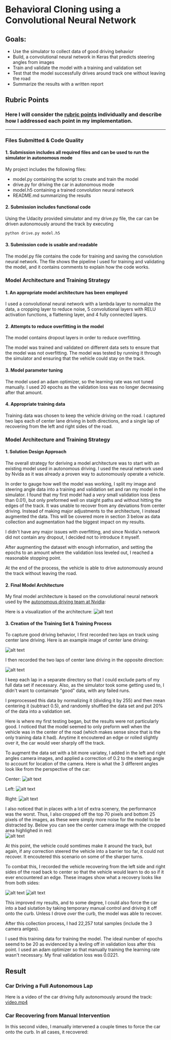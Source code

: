 # **Behavioral Cloning using a Convolutional Neural Network** 

## Goals: 
* Use the simulator to collect data of good driving behavior
* Build, a convolutional neural network in Keras that predicts steering angles from images
* Train and validate the model with a training and validation set
* Test that the model successfully drives around track one without leaving the road
* Summarize the results with a written report

[//]: # (Image References)

[image1]: ./examples/cnn-architecture-624x890.png "Model Visualization"
[image2]: ./examples/Centerdriving.png "Center Driving"
[image3]: ./examples/Centerdriving_reversed.png "Center Driving Reversed"
[image4]: ./examples/LeftRecovery.png "Left Recovery"
[image5]: ./examples/RightRecovery.png "Right Recovery"
[image6]: ./examples/center_2018_08_21_15_37_30_274.jpg "Center Cam"
[image7]: ./examples/left_2018_08_21_15_37_30_274.jpg "Left Cam"
[image8]: ./examples/right_2018_08_21_15_37_30_274.jpg "Right Cam"
[image9]: ./examples/center_cropped.jpg "Cropped Cam"

## Rubric Points
### Here I will consider the [rubric points](https://review.udacity.com/#!/rubrics/432/view) individually and describe how I addressed each point in my implementation.  

---
### Files Submitted & Code Quality

#### 1. Submission includes all required files and can be used to run the simulator in autonomous mode

My project includes the following files:
* model.py containing the script to create and train the model
* drive.py for driving the car in autonomous mode
* model.h5 containing a trained convolution neural network 
* README.md summarizing the results

#### 2. Submission includes functional code
Using the Udacity provided simulator and my drive.py file, the car can be driven autonomously around the track by executing 
```sh
python drive.py model.h5
```

#### 3. Submission code is usable and readable

The model.py file contains the code for training and saving the convolution neural network. The file shows the pipeline I used for training and validating the model, and it contains comments to explain how the code works.

### Model Architecture and Training Strategy

#### 1. An appropriate model architecture has been employed

I used a convolutional neural network with a lambda layer to normalize the data, a cropping layer to reduce noise, 5 convolutional layers with RELU activation functions, a flattening layer, and 4 fully connected layers.

#### 2. Attempts to reduce overfitting in the model

The model contains dropout layers in order to reduce overfitting. 

The model was trained and validated on different data sets to ensure that the model was not overfitting. The model was tested by running it through the simulator and ensuring that the vehicle could stay on the track.

#### 3. Model parameter tuning

The model used an adam optimizer, so the learning rate was not tuned manually.  I used 20 epochs as the validation loss was no longer decreasing after that amount.

#### 4. Appropriate training data

Training data was chosen to keep the vehicle driving on the road. I captured two laps each of center lane driving in both directions, and a single lap of recovering from the left and right sides of the road. 

### Model Architecture and Training Strategy

#### 1. Solution Design Approach

The overall strategy for deriving a model architecture was to start with an existing model used in autonomous driving. I used the neural network used by Nvida as it was already a proven way to autonomously operate a vehicle.   

In order to gauge how well the model was working, I split my image and steering angle data into a training and validation set and ran my model in the simulator.  I found that my first model had a _very_ small validation loss (less than 0.01), but only preformed well on staight paths and without hitting the edges of the track.  It was unable to recover from any deviations from center driving.  Instead of making major adjustments to the architecture, I instead augmented the data.  This will be covered more in section 3 below as data collection and augmentation had the biggest impact on my results.     

I didn't have any major issues with overfitting, and since Nvidia's network did not contain any dropout, I decided not to introduce it myself. 

After augmenting the dataset with enough information, and setting the epochs to an amount where the validation loss leveled out, I reached a reasonable stopping point.  

At the end of the process, the vehicle is able to drive autonomously around the track without leaving the road.

#### 2. Final Model Architecture

My final model architecture is based on the convolutional neural network used by the [autonomous driving team at Nvidia](https://devblogs.nvidia.com/deep-learning-self-driving-cars/):

Here is a visualization of the architecture:
![alt text][image1]

#### 3. Creation of the Training Set & Training Process

To capture good driving behavior, I first recorded two laps on track using center lane driving. Here is an example image of center lane driving:

![alt text][image2]

I then recorded the two laps of center lane driving in the opposite direction:

![alt text][image3]

I keep each lap in a separate directory so that I could exclude parts of my full data set if necessary.  Also, as the simulator took some getting used to, I didn't want to contaimate "good" data, with any failed runs.

I preprocessed this data by normalizing it (dividing it by 255) and then mean centering it (subtract 0.5), and randomly shuffled the data set and put 20% of the data into a validation set.  

Here is where my first testing began, but the results were not particularly good.  I noticed that the model seemed to only preform well when the vehicle was in the center of the road (which makes sense since that is the only training data it had).  Anytime it encoutered an edge or rolled slightly over it, the car would veer sharply off the track. 

To augment the data set with a bit more variatey, I added in the left and right angles camera images, and applied a correction of 0.2 to the steering angle to account for location of the camera.  Here is what the 3 different angles look like from the perspective of the car:

Center:
![alt text][image6]

Left:
![alt text][image7]

Right:
![alt text][image8]

I also noticed that in places with a lot of extra scenery, the performance was the worst.  Thus, I also cropped off the top 70 pixels and bottom 25 pixels of the images, as these were simply more noise for the model to be distracted by.  Below you can see the center camera image with the cropped area highlighed in red:  
![alt text][image9]

At this point, the vehicle could somtimes make it around the track, but again, if any correction steered the vehicle into a barrier too far, it could not recover.  It encoutered this scenario on some of the sharper turns.  

To combat this, I recorded the vehicle recovering from the left side and right sides of the road back to center so that the vehicle would learn to do so if it ever encountered an edge.  These images show what a recovery looks like from both sides:

![alt text][image4]
![alt text][image5]

This improved my results, and to some degree, I could also force the car into a bad siutation by taking temporary manual control and driving it off onto the curb.  Unless I drove _over_ the curb, the model was able to recover.   

After this collection process, I had 22,257 total samples (include the 3 camera anlges). 

I used this training data for training the model. The ideal number of epochs seemd to be 20 as evidenced by a levling off in validation loss after this point.  I used an adam optimizer so that manually training the learning rate wasn't necessary.  My final validation loss was 0.0221.

## Result

### Car Driving a Full Autonomous Lap
Here is a video of the car driving fully autonomously around the track: [video.mp4](video.mp4)
### Car Recovering from Manual Intervention
In this second video, I manually intervened a couple times to force the car onto the curb.  In all cases, it recovered:
